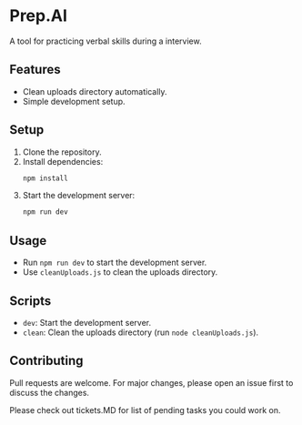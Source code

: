 # Prep.AI

A tool for practicing verbal skills during a interview.

## Features
- Clean uploads directory automatically.
- Simple development setup.

## Setup
1. Clone the repository.
2. Install dependencies:
   ```bash
   npm install
   ```
3. Start the development server:
   ```bash
   npm run dev
   ```

## Usage
- Run `npm run dev` to start the development server.
- Use `cleanUploads.js` to clean the uploads directory.

## Scripts
- `dev`: Start the development server.
- `clean`: Clean the uploads directory (run `node cleanUploads.js`).

## Contributing
Pull requests are welcome. For major changes, please open an issue first to discuss the changes.

Please check out tickets.MD for list of pending tasks you could work on. 
